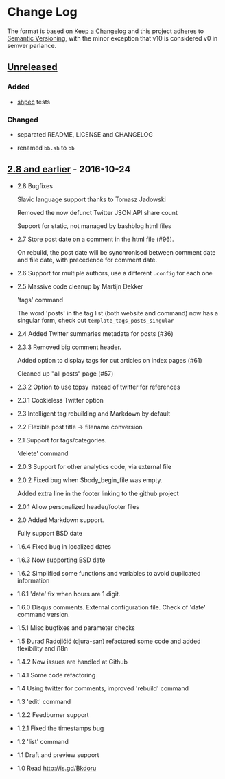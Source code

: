 Change Log
==========

The format is based on [Keep a Changelog] and this project adheres to
[Semantic Versioning], with the minor exception that v10 is considered
v0 in semver parlance.

[Unreleased]
------------

### Added

-   [shpec] tests

### Changed

-   separated README, LICENSE and CHANGELOG

-   renamed `bb.sh` to `bb`

[2.8 and earlier] - 2016-10-24
------------------------------

-   2.8 Bugfixes

    Slavic language support thanks to Tomasz Jadowski

    Removed the now defunct Twitter JSON API share count

    Support for static, not managed by bashblog html files

-   2.7 Store post date on a comment in the html file (\#96).

    On rebuild, the post date will be synchronised between comment date
    and file date, with precedence for comment date.

-   2.6 Support for multiple authors, use a different `.config` for each
    one

-   2.5 Massive code cleanup by Martijn Dekker

    'tags' command

    The word 'posts' in the tag list (both website and command) now has
    a singular form, check out `template_tags_posts_singular`

-   2.4 Added Twitter summaries metadata for posts (\#36)

-   2.3.3 Removed big comment header.

    Added option to display tags for cut articles on index pages (\#61)

    Cleaned up "all posts" page (\#57)

-   2.3.2 Option to use topsy instead of twitter for references

-   2.3.1 Cookieless Twitter option

-   2.3 Intelligent tag rebuilding and Markdown by default

-   2.2 Flexible post title -&gt; filename conversion

-   2.1 Support for tags/categories.

    'delete' command

-   2.0.3 Support for other analytics code, via external file

-   2.0.2 Fixed bug when $body\_begin\_file was empty.

    Added extra line in the footer linking to the github project

-   2.0.1 Allow personalized header/footer files

-   2.0 Added Markdown support.

    Fully support BSD date

-   1.6.4 Fixed bug in localized dates

-   1.6.3 Now supporting BSD date

-   1.6.2 Simplified some functions and variables to avoid duplicated
    information

-   1.6.1 'date' fix when hours are 1 digit.

-   1.6.0 Disqus comments. External configuration file. Check of 'date'
    command version.

-   1.5.1 Misc bugfixes and parameter checks

-   1.5 Đurađ Radojičić (djura-san) refactored some code and added
    flexibility and i18n

-   1.4.2 Now issues are handled at Github

-   1.4.1 Some code refactoring

-   1.4 Using twitter for comments, improved 'rebuild' command

-   1.3 'edit' command

-   1.2.2 Feedburner support

-   1.2.1 Fixed the timestamps bug

-   1.2 'list' command

-   1.1 Draft and preview support

-   1.0 Read http://is.gd/Bkdoru

  [Keep a Changelog]: http://keepachangelog.com/
  [Semantic Versioning]: http://semver.org/
  [Unreleased]: https://github.com/binaryphile/bashblog/compare/v2.8...v10.10
  [shpec]: https://github.com/rylnd/shpec
  [2.8 and earlier]: https://github.com/binaryphile/bashblog/tree/v2.8
